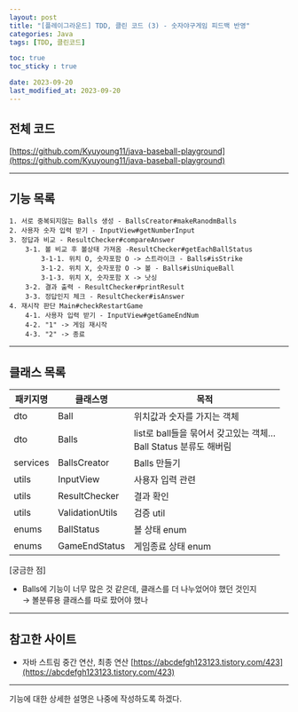 ```yaml
---
layout: post
title: "[플레이그라운드] TDD, 클린 코드 (3) - 숫자야구게임 피드백 반영"
categories: Java
tags: [TDD, 클린코드]

toc: true
toc_sticky : true

date: 2023-09-20
last_modified_at: 2023-09-20
---
```


## 전체 코드
[https://github.com/Kyuyoung11/java-baseball-playground](https://github.com/Kyuyoung11/java-baseball-playground)

---
## 기능 목록
````
1. 서로 중복되지않는 Balls 생성 - BallsCreator#makeRanodmBalls
2. 사용자 숫자 입력 받기 - InputView#getNumberInput
3. 정답과 비교 - ResultChecker#compareAnswer
    3-1. 볼 비교 후 볼상태 가져옴 -ResultChecker#getEachBallStatus
        3-1-1. 위치 O, 숫자포함 O -> 스트라이크 - Balls#isStrike
        3-1-2. 위치 X, 숫자포함 O -> 볼 - Balls#isUniqueBall
        3-1-3. 위치 X, 숫자포함 X -> 낫싱
    3-2. 결과 출력 - ResultChecker#printResult
    3-3. 정답인지 체크 - ResultChecker#isAnswer
4. 재시작 판단 Main#checkRestartGame
    4-1. 사용자 입력 받기 - InputView#getGameEndNum
    4-2. "1" -> 게임 재시작
    4-3. "2" -> 종료
````

---

## 클래스 목록

| 패키지명     | 클래스명            | 목적                                                 |
|----------|-----------------|----------------------------------------------------|
| dto      | Ball            | 위치값과 숫자를 가지는 객체                                    |
| dto      | Balls           | list로 ball들을 묶어서 갖고있는 객체… <br/>Ball Status 분류도 해버림 |
| services | BallsCreator    | Balls 만들기                                          |
| utils    | InputView       | 사용자 입력 관련                                          |
| utils    | ResultChecker   | 결과 확인                                              |
| utils    | ValidationUtils | 검증 util                                            |
| enums    | BallStatus      | 볼 상태 enum                                          |
| enums    | GameEndStatus   | 게임종료 상태 enum                                       |

[궁금한 점]
- Balls에 기능이 너무 많은 것 같은데, 클래스를 더 나누었어야 했던 것인지    
      → 볼분류용 클래스를 따로 팠어야 했나
    
---






## 참고한 사이트
- 자바 스트림 중간 연산, 최종 연산
[https://abcdefgh123123.tistory.com/423](https://abcdefgh123123.tistory.com/423)



---
기능에 대한 상세한 설명은 나중에 작성하도록 하겠다.